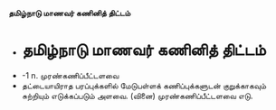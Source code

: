 **தமிழ்நாடு மாணவர் கணினித் திட்டம்**
- # தமிழ்நாடு மாணவர் கணினித் திட்டம்
- -1 n. முரண்கணிப்பீட்டளவை
- தட்டையாயிராத பரப்புக்களில் மேடுபள்ளக் கணிப்புக்களுடன் குறுக்காகவும் சுற்றியும் எடுக்கப்படும் அளவை. (வினை) முரண்கணிப்பீட்டளவை எடு.

